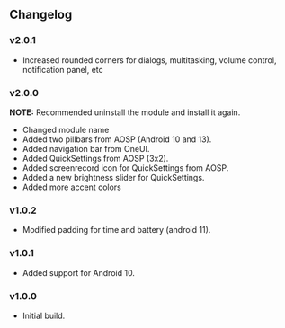 ## Changelog

### v2.0.1
- Increased rounded corners for dialogs, multitasking, volume control, notification panel, etc

### v2.0.0
**NOTE:** Recommended uninstall the module and install it again.

- Changed module name
- Added two pillbars from AOSP (Android 10 and 13).
- Added navigation bar from OneUI.
- Added QuickSettings from AOSP (3x2).
- Added screenrecord icon for QuickSettings from AOSP.
- Added a new brightness slider for QuickSettings.
- Added more accent colors

### v1.0.2
- Modified padding for time and battery (android 11).

### v1.0.1
- Added support for Android 10.

### v1.0.0
- Initial build.